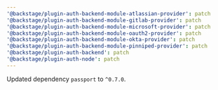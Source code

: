 ```yaml
---
'@backstage/plugin-auth-backend-module-atlassian-provider': patch
'@backstage/plugin-auth-backend-module-gitlab-provider': patch
'@backstage/plugin-auth-backend-module-microsoft-provider': patch
'@backstage/plugin-auth-backend-module-oauth2-provider': patch
'@backstage/plugin-auth-backend-module-okta-provider': patch
'@backstage/plugin-auth-backend-module-pinniped-provider': patch
'@backstage/plugin-auth-backend': patch
'@backstage/plugin-auth-node': patch
---
```


Updated dependency `passport` to `^0.7.0`.
